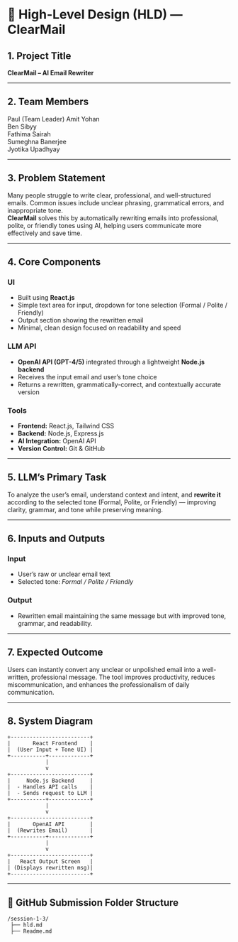 # 📄 High-Level Design (HLD) — ClearMail

## 1. Project Title  
**ClearMail – AI Email Rewriter**

---

## 2. Team Members  
Paul (Team Leader)
Amit Yohan  
Ben Sibyy  
Fathima Sairah  
Sumeghna Banerjee  
Jyotika Upadhyay  

---

## 3. Problem Statement  
Many people struggle to write clear, professional, and well-structured emails. Common issues include unclear phrasing, grammatical errors, and inappropriate tone.  
**ClearMail** solves this by automatically rewriting emails into professional, polite, or friendly tones using AI, helping users communicate more effectively and save time.

---

## 4. Core Components  

### UI
- Built using **React.js**
- Simple text area for input, dropdown for tone selection (Formal / Polite / Friendly)
- Output section showing the rewritten email
- Minimal, clean design focused on readability and speed

### LLM API
- **OpenAI API (GPT-4/5)** integrated through a lightweight **Node.js backend**
- Receives the input email and user’s tone choice
- Returns a rewritten, grammatically-correct, and contextually accurate version

### Tools
- **Frontend:** React.js, Tailwind CSS  
- **Backend:** Node.js, Express.js  
- **AI Integration:** OpenAI API  
- **Version Control:** Git & GitHub  

---

## 5. LLM’s Primary Task  
To analyze the user’s email, understand context and intent, and **rewrite it** according to the selected tone (Formal, Polite, or Friendly) — improving clarity, grammar, and tone while preserving meaning.

---

## 6. Inputs and Outputs  

### Input
- User’s raw or unclear email text  
- Selected tone: *Formal / Polite / Friendly*

### Output
- Rewritten email maintaining the same message but with improved tone, grammar, and readability.

---

## 7. Expected Outcome  
Users can instantly convert any unclear or unpolished email into a well-written, professional message. The tool improves productivity, reduces miscommunication, and enhances the professionalism of daily communication.

---

## 8. System Diagram  

```
+-------------------------+
|       React Frontend    |
|  (User Input + Tone UI) |
+-----------+-------------+
            |
            v
+-------------------------+
|     Node.js Backend     |
|  - Handles API calls    |
|  - Sends request to LLM |
+-----------+-------------+
            |
            v
+-------------------------+
|       OpenAI API        |
|  (Rewrites Email)       |
+-----------+-------------+
            |
            v
+-------------------------+
|   React Output Screen   |
| (Displays rewritten msg)|
+-------------------------+
```

---

## 📁 GitHub Submission Folder Structure
```
/session-1-3/
 ├── hld.md
 ├── Readme.md
```
